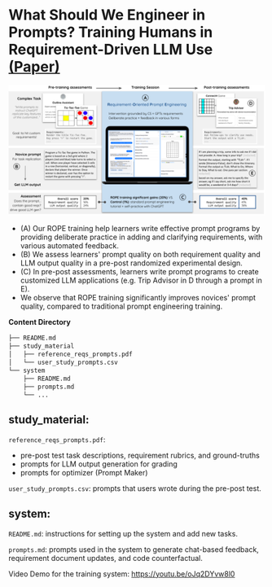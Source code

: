 # What Should We Engineer in Prompts? Training Humans in Requirement-Driven LLM Use [(Paper)](https://arxiv.org/abs/2409.08775)

![ROPE Training and Assessment Illustration](study_material/image.png)

- (A) Our ROPE training help learners write effective prompt programs by providing deliberate practice in adding and clarifying requirements, with various automated feedback. 
- (B) We assess learners' prompt quality on both requirement quality and LLM output quality in a pre-post randomized experimental design. 
- (C) In pre-post assessments, learners write prompt programs to create customized LLM applications (e.g. Trip Advisor in D through a prompt in E).
- We observe that ROPE training significantly improves novices' prompt quality, compared to traditional prompt engineering training. 


**Content Directory**
```
├── README.md
├── study_material
│   ├── reference_reqs_prompts.pdf
│   └── user_study_prompts.csv
└── system
    ├── README.md
    ├── prompts.md
    └── ...
```

## study_material: 
`reference_reqs_prompts.pdf`: 
- pre-post test task descriptions, requirement rubrics, and ground-truths
- prompts for LLM output generation for grading
- prompts for optimizer (Prompt Maker) 

`user_study_prompts.csv`: prompts that users wrote during the pre-post test.

## system:
`README.md`: instructions for setting up the system and add new tasks. 

`prompts.md`: prompts used in the system to generate chat-based feedback, requirement document updates, and code counterfactual.

Video Demo for the training system: https://youtu.be/oJq2DYvw8l0
